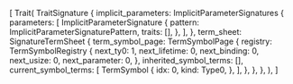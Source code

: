 [
    Trait(
        TraitSignature {
            implicit_parameters: ImplicitParameterSignatures {
                parameters: [
                    ImplicitParameterSignature {
                        pattern: ImplicitParameterSignaturePattern,
                        traits: [],
                    },
                ],
            },
            term_sheet: SignatureTermSheet {
                term_symbol_page: TermSymbolPage {
                    registry: TermSymbolRegistry {
                        next_ty0: 1,
                        next_lifetime: 0,
                        next_binding: 0,
                        next_usize: 0,
                        next_parameter: 0,
                    },
                    inherited_symbol_terms: [],
                    current_symbol_terms: [
                        TermSymbol {
                            idx: 0,
                            kind: Type0,
                        },
                    ],
                },
            },
        },
    ),
]